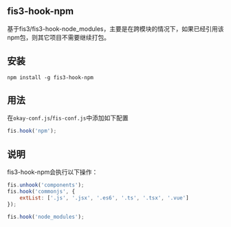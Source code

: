 ## fis3-hook-npm

基于fis3/fis3-hook-node_modules，主要是在跨模块的情况下，如果已经引用该npm包，则其它项目不需要继续打包。 


## 安装

``` shell
npm install -g fis3-hook-npm
```

## 用法

在`okay-conf.js`/`fis-conf.js`中添加如下配置

``` js
fis.hook('npm');
```

## 说明

fis3-hook-npm会执行以下操作：

``` js
fis.unhook('components');
fis.hook('commonjs', {
    extList: ['.js', '.jsx', '.es6', '.ts', '.tsx', '.vue']
});

fis.hook('node_modules');
```


